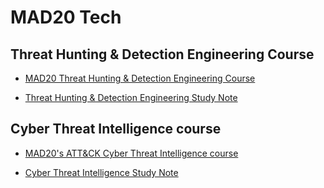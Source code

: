 # MAD20 Tech

## Threat Hunting & Detection Engineering Course

* [MAD20 Threat Hunting & Detection Engineering Course](https://youtube.com/playlist?list=PLV8L5Bdyqd-59WqVPBGOEB7REdBpIAZfR&si=pLiwtpO7SA8g1spw)

* [Threat Hunting & Detection Engineering Study Note](https://github.com/SEUNGHO-Y00/PersonalStudy/blob/main/ThreatIntelligence/MAD20Tech/ThreatHunting&DetectionEngineering/README.md)

## Cyber Threat Intelligence course

* [MAD20's ATT&CK Cyber Threat Intelligence course](https://www.youtube.com/playlist?list=PLV8L5Bdyqd-6f_3Qw60DW3VF2hFBg-2_A)

* [Cyber Threat Intelligence Study Note](https://github.com/SEUNGHO-Y00/PersonalStudy/blob/main/ThreatIntelligence/MAD20Tech/ThreatIntelligence/README.md)
